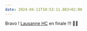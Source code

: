 ```yaml
---
date: 2024-04-11T10:53:11.883+02:00
---
```


Bravo !
[Lausanne HC](https://lausannehc.ch/) en finale !!! 🏒🥳
